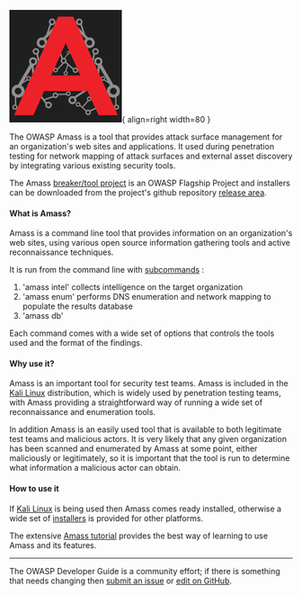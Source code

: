 ![Amass logo](../../assets/images/logos/amass.png "OWASP Amass"){ align=right width=80 }

The OWASP Amass is a tool that provides  attack surface management for an organization's web sites and applications.
It used during penetration testing for network mapping of attack surfaces
and external asset discovery by integrating various existing security tools.

The Amass [breaker/tool project][amass] is an OWASP Flagship Project and installers can be
downloaded from the project's github repository [release area][amass-download].

#### What is Amass?

Amass is a command line tool that provides information on an organization's web sites,
using various open source information gathering tools and active reconnaissance techniques.

It is run from the command line with [subcommands][amass-docs] :

1. 'amass intel' collects intelligence on the target organization
2. 'amass enum' performs DNS enumeration and network mapping to populate the results database
3. 'amass db'

Each command comes with a wide set of options that controls the tools used and the format of the findings.

#### Why use it?

Amass is an important tool for security test teams. Amass is included in the [Kali Linux][kali] distribution,
which is widely used by penetration testing teams, with Amass providing a straightforward way
of running a wide set of reconnaissance and enumeration tools.

In addition Amass is an easily used tool that is available to both legitimate test teams and malicious actors.
It is very likely that any given organization has been scanned and enumerated by Amass at some point,
either maliciously or legitimately,
so it is important that the tool is run to determine what information a malicious actor can obtain.

#### How to use it

If [Kali Linux][kali] is being used then Amass comes ready installed,
otherwise a wide set of [installers][amass-install] is provided for other platforms.

The extensive [Amass tutorial][amass-tutorial] provides the best way of learning to use Amass and its features.

----

The OWASP Developer Guide is a community effort; if there is something that needs changing
then [submit an issue][issue080202] or [edit on GitHub][edit080202].

[amass]: https://owasp.org/www-project-amass/
[amass-docs]: https://github.com/owasp-amass/amass/blob/master/doc/user_guide.md
[amass-download]: https://github.com/owasp-amass/amass/releases
[amass-install]: https://github.com/owasp-amass/amass/blob/master/doc/install.md
[amass-tutorial]: https://github.com/owasp-amass/amass/blob/master/doc/tutorial.md
[edit080202]: https://github.com/OWASP/DevGuide/blob/main/docs/06-verification/02-tools/02-amass.md
[issue080202]: https://github.com/OWASP/DevGuide/issues/new?labels=content&template=request.md&title=Update:%2006-verification/02-tools/02-amass
[kali]: https://www.kali.org/
